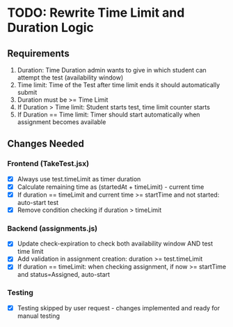 # TODO: Rewrite Time Limit and Duration Logic

## Requirements
1. Duration: Time Duration admin wants to give in which student can attempt the test (availability window)
2. Time limit: Time of the Test after time limit ends it should automatically submit
3. Duration must be >= Time Limit
4. If Duration > Time limit: Student starts test, time limit counter starts
5. If Duration == Time limit: Timer should start automatically when assignment becomes available

## Changes Needed

### Frontend (TakeTest.jsx)
- [x] Always use test.timeLimit as timer duration
- [x] Calculate remaining time as (startedAt + timeLimit) - current time
- [x] If duration == timeLimit and current time >= startTime and not started: auto-start test
- [x] Remove condition checking if duration > timeLimit

### Backend (assignments.js)
- [x] Update check-expiration to check both availability window AND test time limit
- [x] Add validation in assignment creation: duration >= test.timeLimit
- [x] If duration == timeLimit: when checking assignment, if now >= startTime and status=Assigned, auto-start

### Testing
- [x] Testing skipped by user request - changes implemented and ready for manual testing
